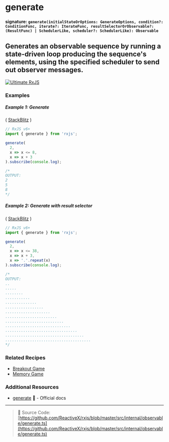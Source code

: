 # generate

#### signature: `generate(initialStateOrOptions: GenerateOptions, condition?: ConditionFunc, iterate?: IterateFunc, resultSelectorOrObservable?: (ResultFunc) | SchedulerLike, scheduler?: SchedulerLike): Observable`

## Generates an observable sequence by running a state-driven loop producing the sequence's elements, using the specified scheduler to send out observer messages.

[![Ultimate RxJS](https://drive.google.com/uc?export=view&id=1qq2-q-eVe-F_-d0eSvTyqaGRjpfLDdJz 'Ultimate RxJS')](https://ultimatecourses.com/courses/rxjs?ref=4)

### Examples

##### Example 1: Generate

(
[StackBlitz](https://stackblitz.com/edit/rxjs-generate?file=index.ts&devtoolsheight=100)
)

```js
// RxJS v6+
import { generate } from 'rxjs';

generate(
  2,
  x => x <= 8,
  x => x + 3
).subscribe(console.log);

/*
OUTPUT:
2
5
8
*/
```

##### Example 2: Generate with result selector

(
[StackBlitz](https://stackblitz.com/edit/rxjs-generate-result-selector?file=index.ts&devtoolsheight=100)
)

```js
// RxJS v6+
import { generate } from 'rxjs';

generate(
  2,
  x => x <= 38,
  x => x + 3,
  x => '.'.repeat(x)
).subscribe(console.log);

/*
OUTPUT:
..
.....
........
...........
..............
.................
....................
.......................
..........................
.............................
................................
...................................
......................................
*/
```

### Related Recipes

- [Breakout Game](../../recipes/breakout-game.md)
- [Memory Game](../../recipes/memory-game.md)

### Additional Resources

- [generate](https://rxjs.dev/api/index/function/generate) 📰 - Official docs

---

> 📁 Source Code:
> [https://github.com/ReactiveX/rxjs/blob/master/src/internal/observable/generate.ts](https://github.com/ReactiveX/rxjs/blob/master/src/internal/observable/generate.ts)
